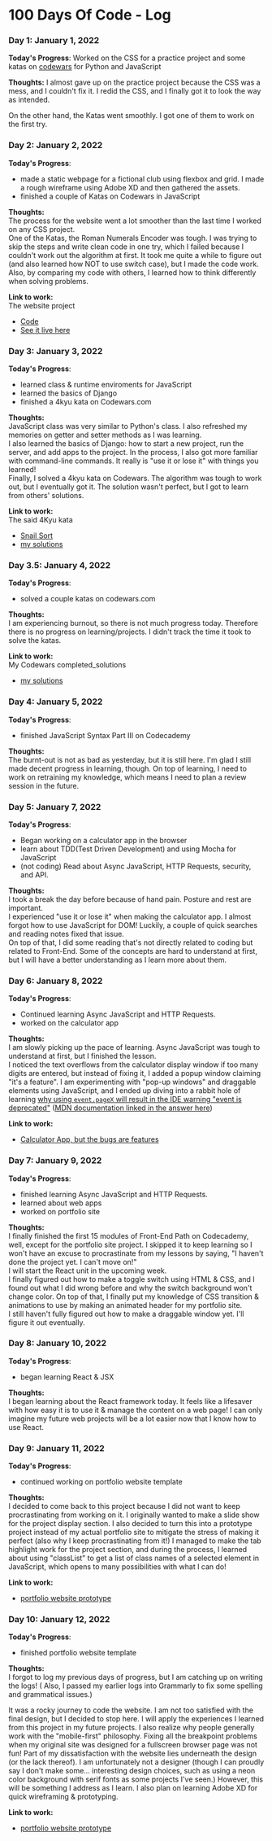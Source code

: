 # 100 Days Of Code - Log
<!--
### Day 0: February 30, 2016 (Example 1)
##### (delete me or comment me out)

**Today's Progress**: Fixed CSS, worked on canvas functionality for the app.

**Thoughts:** I really struggled with CSS, but, overall, I feel like I am slowly getting better at it. Canvas is still new for me, but I managed to figure out some basic functionality.

**Link to work:** [Calculator App](http://www.example.com)
-->
### Day 1: January 1, 2022

**Today's Progress**: Worked on the CSS for a practice project and some katas on [codewars](https://www.codewars.com/dashboard) for Python and JavaScript

**Thoughts:** I almost gave up on the practice project because the CSS was a mess, and I couldn't fix it. I redid the CSS, and I finally got it to look the way as intended.

On the other hand, the Katas went smoothly. I got one of them to work on the first try.

### Day 2: January 2, 2022

**Today's Progress**:  
+ made a static webpage for a fictional club using flexbox and grid. I made a rough wireframe using Adobe XD and then gathered the assets.  
+ finished a couple of Katas on Codewars in JavaScript

**Thoughts:**  
The process for the website went a lot smoother than the last time I worked on any CSS project.  
One of the Katas, the Roman Numerals Encoder was tough. I was trying to skip the steps and write clean code in one try, which I failed because I couldn't work out the algorithm at first. It took me quite a while to figure out (and also learned how NOT to use switch case), but I made the code work. Also, by comparing my code with others, I learned how to think differently when solving problems.  


**Link to work:**  
The website project
+ [Code](https://github.com/sharkba1t/Responsive-Club-Website)
+ [See it live here](https://sharkba1t.github.io/Responsive-Club-Website/)

### Day 3: January 3, 2022
**Today's Progress**:  
+ learned class & runtime enviroments for JavaScript
+ learned the basics of Django
+ finished a 4kyu kata on Codewars.com

**Thoughts:**  
JavaScript class was very similar to Python's class. I also refreshed my memories on getter and setter methods as I was learning.  
I also learned the basics of Django: how to start a new project, run the server, and add apps to the project. In the process, I also got more familiar with command-line commands. It really is "use it or lose it" with things you learned!  
Finally, I solved a 4kyu kata on Codewars. The algorithm was tough to work out, but I eventually got it. The solution wasn't perfect, but I got to learn from others' solutions.

**Link to work:**  
The said 4Kyu kata  
+ [Snail Sort](https://www.codewars.com/kata/521c2db8ddc89b9b7a0000c1)
+ [my solutions](https://www.codewars.com/users/sharkba1t/completed_solutions/)

### Day 3.5: January 4, 2022
**Today's Progress**:  
+ solved a couple katas on codewars.com

**Thoughts:**  
I am experiencing burnout, so there is not much progress today. Therefore there is no progress on learning/projects. I didn't track the time it took to solve the katas.

**Link to work:**  
My Codewars completed_solutions  
+ [my solutions](https://www.codewars.com/users/sharkba1t/completed_solutions/)

### Day 4: January 5, 2022
**Today's Progress**:
+ finished JavaScript Syntax Part III on Codecademy

**Thoughts:**  
The burnt-out is not as bad as yesterday, but it is still here. I'm glad I still made decent progress in learning, though. On top of learning, I need to work on retraining my knowledge, which means I need to plan a review session in the future.

### Day 5: January 7, 2022
**Today's Progress**:  
+ Began working on a calculator app in the browser
+ learn about TDD(Test Driven Development) and using Mocha for JavaScript
+ (not coding) Read about Async JavaScript, HTTP Requests, security, and API.

**Thoughts:**  
I took a break the day before because of hand pain. Posture and rest are important.  
I experienced "use it or lose it" when making the calculator app. I almost forgot how to use JavaScript for DOM! Luckily, a couple of quick searches and reading notes fixed that issue.  
On top of that, I did some reading that's not directly related to coding but related to Front-End. Some of the concepts are hard to understand at first, but I will have a better understanding as I learn more about them.

### Day 6: January 8, 2022
**Today's Progress**:  
+ Continued learning Async JavaScript and HTTP Requests.  
+ worked on the calculator app

**Thoughts:**  
I am slowly picking up the pace of learning. Async JavaScript was tough to understand at first, but I finished the lesson.  
I noticed the text overflows from the calculator display window if too many digits are entered, but instead of fixing it, I added a popup window claiming "it's a feature". I am experimenting with "pop-up windows" and draggable elements using JavaScript, and I ended up diving into a rabbit hole of learning [why using `event.pageX` will result in the IDE warning "event is deprecated"](https://stackoverflow.com/questions/64585035/im-trying-to-call-event-but-my-visual-code-say-event-is-deprecated-ts6385) ([MDN documentation linked in the answer here](https://stackoverflow.com/questions/64585035/im-trying-to-call-event-but-my-visual-code-say-event-is-deprecated-ts6385))

**Link to work:**   
+ [Calculator App, but the bugs are features](https://imgur.com/a/7v9U2Ps)

### Day 7: January 9, 2022
**Today's Progress**:  
+ finished learning Async JavaScript and HTTP Requests.
+ learned about web apps  
+ worked on portfolio site

**Thoughts:**  
I finally finished the first 15 modules of Front-End Path on Codecademy, well, except for the portfolio site project. I skipped it to keep learning so I won't have an excuse to procrastinate from my lessons by saying, "I haven't done the project yet. I can't move on!"  
I will start the React unit in the upcoming week.  
I finally figured out how to make a toggle switch using HTML & CSS, and I found out what I did wrong before and why the switch background won't change color. On top of that, I finally put my knowledge of CSS transition & animations to use by making an animated header for my portfolio site.  
I still haven't fully figured out how to make a draggable window yet. I'll figure it out eventually.

### Day 8: January 10, 2022
**Today's Progress**:  
+ began learning React & JSX

**Thoughts:**  
I began learning about the React framework today. It feels like a lifesaver with how easy it is to use it & manage the content on a web page!
I can only imagine my future web projects will be a lot easier now that I know how to use React.


### Day 9: January 11, 2022
**Today's Progress**:  
+ continued working on portfolio website template

**Thoughts:**  
I decided to come back to this project because I did not want to keep procrastinating from working on it. I  originally wanted to make a slide show for the project display section. I also decided to turn this into a prototype project instead of my actual portfolio site to mitigate the stress of making it perfect (also why I keep procrastinating from it!)
I managed to make the tab highlight work for the project section, and during the process, I learned about using "classList" to get a list of class names of a selected element in JavaScript, which opens to many possibilities with what I can do!

**Link to work:**   
+ [portfolio website prototype](https://sharkba1t.github.io/portfolio-website/)

### Day 10: January 12, 2022
**Today's Progress**:  
+ finished portfolio website template

**Thoughts:**  
I forgot to log my previous days of progress, but I am catching up on writing the logs! ( Also, I passed my earlier logs into Grammarly to fix some spelling and grammatical issues.)

It was a rocky journey to code the website. I am not too satisfied with the final design, but I decided to stop here. I will apply the experiences I learned from this project in my future projects. I also realize why people generally work with the "mobile-first" philosophy. Fixing all the breakpoint problems when my original site was designed for a fullscreen browser page was not fun!
Part of my dissatisfaction with the website lies underneath the design (or the lack thereof). I am unfortunately not a designer (though I can proudly say I don't make some... interesting design choices, such as using a neon color background with serif fonts as some projects I've seen.) However, this will be something  I address as I learn. I also plan on learning Adobe XD for quick wireframing & prototyping.

**Link to work:**   
+ [portfolio website prototype](https://sharkba1t.github.io/portfolio-website/)